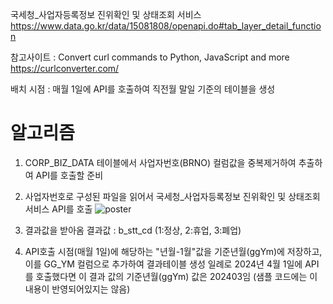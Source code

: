 국세청_사업자등록정보 진위확인 및 상태조회 서비스
https://www.data.go.kr/data/15081808/openapi.do#tab_layer_detail_function

참고사이트 : Convert curl commands to Python, JavaScript and more
https://curlconverter.com/

배치 시점 : 매월 1일에 API를 호출하여 직전월 말일 기준의 테이블을 생성

# 알고리즘
1. CORP_BIZ_DATA 테이블에서 사업자번호(BRNO) 컬럼값을 중복제거하여 추출하여 API를 호출할 준비
2. 사업자번호로 구성된 파일을 읽어서 국세청_사업자등록정보 진위확인 및 상태조회 서비스 API를 호출
![poster](/img/사업자번호.jpg)
4. 결과값을 받아옴
결과값 : b_stt_cd (1:정상, 2:휴업, 3:폐업)

5. API호출 시점(매월 1일)에 해당하는 "년월-1월"값을 기준년월(ggYm)에 저장하고, 이를 GG_YM 컬럼으로 추가하여 결과테이블 생성
일례로 2024년 4월 1일에 API를 호출했다면 이 결과 값의 기준년월(ggYm) 값은 202403임 (샘플 코드에는 이 내용이 반영되어있지는 않음)
